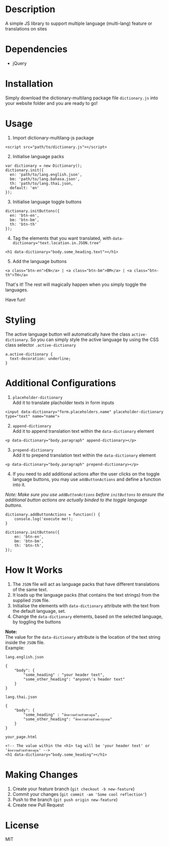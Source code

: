 # Description
A simple JS library to support multiple language (multi-lang) feature or translations on sites

# Dependencies
- jQuery

# Installation
Simply download the dictionary-multilang package file `dictionary.js` into your website folder and you are ready to go!

# Usage
1) Import dictionary-multilang-js package
```
<script src="path/to/dictionary.js"></script>
```

2) Initialise language packs
```
var dictionary = new Dictionary();
dictionary.init({
  en: 'path/to/lang.english.json',
  bm: 'path/to/lang.bahasa.json',
  th: 'path/to/lang.thai.json,
  default: 'en'
});
```

3) Initialise language toggle buttons
```
dictionary.initButtons({
  en: 'btn-en',
  bm: 'btn-bm',
  th: 'btn-th'  
});
```

4) Tag the elements that you want translated, with `data-dictionary="text.location.in.JSON.tree"`
```
<h1 data-dictionary="body.some_heading.text"></h1>
```

5) Add the language buttons
```
<a class="btn-en">EN</a> | <a class="btn-bm">BM</a> | <a class="btn-th">TH</a>
```

That's it! The rest will magically happen when you simply toggle the languages.
  
Have fun!

# Styling
The active language button will automatically have the class `active-dictionary`. So you can simply style the active language by using the CSS class selector `.active-dictionary`
```
a.active-dictionary {
  text-decoration: underline;
}
```

# Additional Configurations
1) `placeholder-dictionary`  
Add it to translate placholder texts in form inputs
```
<input data-dictionary="form.placeholders.name" placeholder-dictionary type="text" name="name">
```

2) `append-dictionary`  
Add it to append translation text within the `data-dictionary` element
```
<p data-dictionary="body.paragraph" append-dictionary></p>
```

3) `prepend-dictionary`  
Add it to prepend translation text within the `data-dictionary` element
```
<p data-dictionary="body.paragraph" prepend-dictionary></p>
```

4) If you need to add additional actions after the user clicks on the toggle language buttons, you may use `addButtonActions` and define a function into it.

_Note: Make sure you use `addButtonActions` before `initButtons` to ensure the additional button actions are actually binded to the toggle language buttons._
```
dictionary.addButtonActions = function() {
	console.log('execute me!);
}

dictionary.initButtons({
	en: 'btn-en',
	bm: 'btn-bm',
	th: 'btn-th',	
});
```

# How It Works
1) The `JSON` file will act as language packs that have different translations of the same text.
2) It loads up the language packs (that contains the text strings) from the supplied `JSON` file.
3) Initialise the elements with `data-dictionary` attribute with the text from the default language, set.
4) Change the `data-dictionary` elements, based on the selected language, by toggling the buttons

**Note:**  
The value for the `data-dictionary` attribute is the location of the text string inside the `JSON` file.  
Example:  

`lang.english.json`
```
{
	"body": {
		"some_heading" : "your header text",
		"some_other_heading": "anyone\'s header text"
	}
}
```

`lang.thai.json`
```
{
	"body": {
		"some_heading" : "ข้อความส่วนหัวของคุณ",
		"some_other_heading": "ข้อความส่วนหัวของทุกคน"
	}
}
```

`your_page.html`
```
<!-- The value within the <h1> tag will be 'your header text' or 'ข้อความส่วนหัวของคุณ' -->
<h1 data-dictionary="body.some_heading"></h1>
```

# Making Changes
1. Create your feature branch (`git checkout -b new-feature`)  
2. Commit your changes (`git commit -am 'Some cool reflection'`)  
3. Push to the branch (`git push origin new-feature`)  
4. Create new Pull Request

# License
MIT
